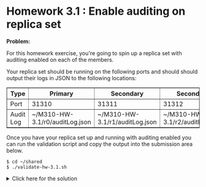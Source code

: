 # Homework 3.1 : Enable auditing on replica set

**Problem:**

For this homework exercise, you're going to spin up a replica set with auditing enabled on each of the members.

Your replica set should be running on the following ports and should should output their logs in JSON to the following locations:

<table border="1" class="docutils">
<colgroup>
<col width="10%">
<col width="30%">
<col width="30%">
<col width="30%">
</colgroup>
<thead valign="bottom">
<tr><th class="head">Type</th>
<th class="head">Primary</th>
<th class="head">Secondary</th>
<th class="head">Secondary</th>
</tr>
</thead>
<tbody valign="top">
<tr><td>Port</td>
<td>31310</td>
<td>31311</td>
<td>31312</td>
</tr>
<tr><td>Audit Log</td>
<td>~/M310-HW-3.1/r0/auditLog.json</td>
<td>~/M310-HW-3.1/r1/auditLog.json</td>
<td>~/M310-HW-3.1/r2/auditLog.json</td>
</tr>
</tbody>
</table>

Once you have your replica set up and running with auditing enabled you can run the validation script and copy the output into the submission area below.

```
$ cd ~/shared
$ ./validate-hw-3.1.sh
```

<details>
  <summary>Click here for the solution</summary>
    Answer: { numMembers: 3, auditLog: 1 }
</details>


